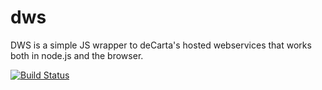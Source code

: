 # dws

DWS is a simple JS wrapper to deCarta's hosted webservices that works both in node.js and the browser. 

<a href="http://travis-ci.org/#!/DamonOehlman/dws"><img src="https://secure.travis-ci.org/DamonOehlman/dws.png" alt="Build Status"></a>